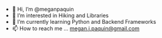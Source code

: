 - 👋 Hi, I’m @meganpaquin
- 👀 I’m interested in Hiking and Libraries
- 🌱 I’m currently learning Python and Backend Frameworks
- 📫 How to reach me ... megan.j.paquin@gmail.com
